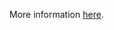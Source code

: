 More information [here](https://docs.prismacloud.io/en/enterprise-edition/policy-reference/azure-policies/azure-networking-policies/bc-azure-2-39).
